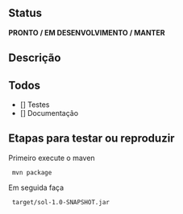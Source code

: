 ## Status
**PRONTO / EM DESENVOLVIMENTO / MANTER**

## Descrição


## Todos
- [] Testes
- [] Documentação

## Etapas para testar ou reproduzir

Primeiro execute o maven 
 
```
 mvn package
```
Em seguida faça

```
 target/sol-1.0-SNAPSHOT.jar
```
